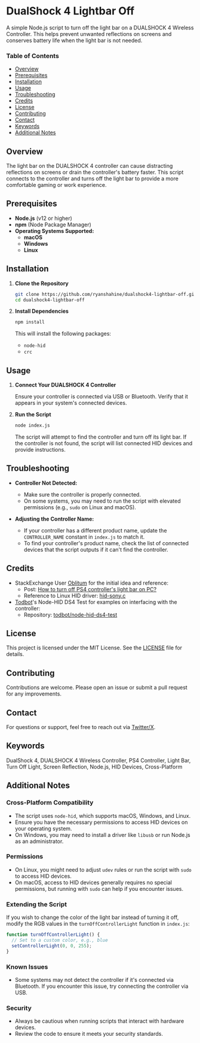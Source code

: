 # DualShock 4 Lightbar Off

A simple Node.js script to turn off the light bar on a DUALSHOCK 4 Wireless Controller. This helps prevent unwanted reflections on screens and conserves battery life when the light bar is not needed.

### Table of Contents

- [Overview](#overview)
- [Prerequisites](#prerequisites)
- [Installation](#installation)
- [Usage](#usage)
- [Troubleshooting](#troubleshooting)
- [Credits](#credits)
- [License](#license)
- [Contributing](#contributing)
- [Contact](#contact)
- [Keywords](#keywords)
- [Additional Notes](#additional-notes)

## Overview

The light bar on the DUALSHOCK 4 controller can cause distracting reflections on screens or drain the controller's battery faster. This script connects to the controller and turns off the light bar to provide a more comfortable gaming or work experience.

## Prerequisites

- **Node.js** (v12 or higher)
- **npm** (Node Package Manager)
- **Operating Systems Supported:**
  - **macOS**
  - **Windows**
  - **Linux**

## Installation

1. **Clone the Repository**

   ```bash
   git clone https://github.com/ryanshahine/dualshock4-lightbar-off.git
   cd dualshock4-lightbar-off
   ```

2. **Install Dependencies**

    ```bash
    npm install
    ```

    This will install the following packages:
    - `node-hid`
    - `crc`

## Usage

1. **Connect Your DUALSHOCK 4 Controller**

    Ensure your controller is connected via USB or Bluetooth. Verify that it appears in your system's connected devices.

2. **Run the Script**

    ```bash
    node index.js
    ```

    The script will attempt to find the controller and turn off its light bar. If the controller is not found, the script will list connected HID devices and provide instructions.

## Troubleshooting

- **Controller Not Detected:**
  - Make sure the controller is properly connected.
  - On some systems, you may need to run the script with elevated permissions (e.g., `sudo` on Linux and macOS).

- **Adjusting the Controller Name:**
  - If your controller has a different product name, update the `CONTROLLER_NAME` constant in `index.js` to match it.
  - To find your controller's product name, check the list of connected devices that the script outputs if it can't find the controller.

## Credits

- StackExchange User [Oblitum](https://gaming.stackexchange.com/users/216349/oblitum) for the initial idea and reference:
  - Post: [How to turn off PS4 controller's light bar on PC?](https://gaming.stackexchange.com/a/336936)
  - Reference to Linux HID driver: [hid-sony.c](https://github.com/torvalds/linux/blob/1e2a199f6ccdc15cf111d68d212e2fd4ce65682e/drivers/hid/hid-sony.c#L1944)
- [Todbot](https://github.com/todbot)'s Node-HID DS4 Test for examples on interfacing with the controller:
  - Repository: [todbot/node-hid-ds4-test](https://github.com/todbot/node-hid-ds4-test)

## License

This project is licensed under the MIT License. See the [LICENSE](LICENSE) file for details.

## Contributing

Contributions are welcome. Please open an issue or submit a pull request for any improvements.

## Contact

For questions or support, feel free to reach out via [Twitter/X](https://x.com/ryanshahine).

## Keywords

DualShock 4, DUALSHOCK 4 Wireless Controller, PS4 Controller, Light Bar, Turn Off Light, Screen Reflection, Node.js, HID Devices, Cross-Platform

## Additional Notes

### Cross-Platform Compatibility

- The script uses `node-hid`, which supports macOS, Windows, and Linux.
- Ensure you have the necessary permissions to access HID devices on your operating system.
- On Windows, you may need to install a driver like `libusb` or run Node.js as an administrator.

### Permissions

- On Linux, you might need to adjust `udev` rules or run the script with `sudo` to access HID devices.
- On macOS, access to HID devices generally requires no special permissions, but running with `sudo` can help if you encounter issues.

### Extending the Script

If you wish to change the color of the light bar instead of turning it off, modify the RGB values in the `turnOffControllerLight` function in `index.js`:

```javascript
function turnOffControllerLight() {
  // Set to a custom color, e.g., blue
  setControllerLight(0, 0, 255);
}
```

### Known Issues

- Some systems may not detect the controller if it's connected via Bluetooth. If you encounter this issue, try connecting the controller via USB.

### Security

- Always be cautious when running scripts that interact with hardware devices.
- Review the code to ensure it meets your security standards.
